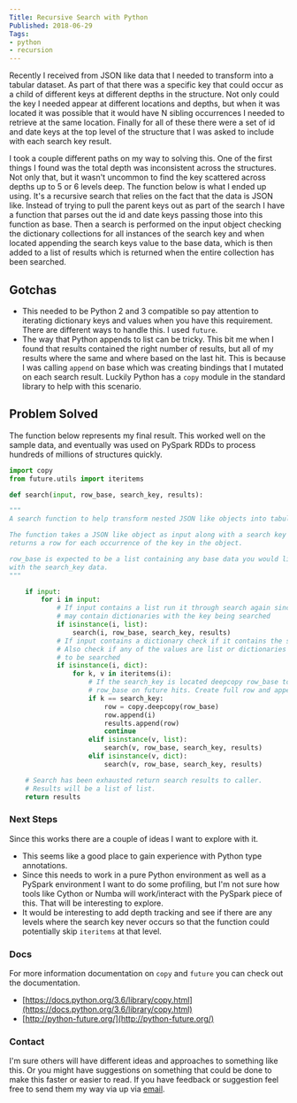 ```yaml
---
Title: Recursive Search with Python
Published: 2018-06-29
Tags:
- python
- recursion
---
```


Recently I received from JSON like data that I needed to transform into a
tabular dataset. As part of that there was a specific key that could occur as a
child of different keys at different depths in the structure. Not only could
the key I needed appear at different locations and depths, but when it was
located it was possible that it would have N sibling occurrences I needed to
retrieve at the same location. Finally for all of these there were a set of id
and date keys at the top level of the structure that I was asked to include
with each search key result.

I took a couple different paths on my way to solving this. One of the first
things I found was the total depth was inconsistent across the structures. Not
only that, but it wasn't uncommon to find the key scattered across depths up
to 5 or 6 levels deep. The function below is what I ended up using. It's a
recursive search that relies on the fact that the data is JSON like. Instead
of trying to pull the parent keys out as part of the search I have a function
that parses out the id and date keys passing those into this function as base.
Then a search is performed on the input object checking the dictionary
collections for all instances of the search key and when located appending the
search keys value to the base data, which is then added to a list of results
which is returned when the entire collection has been searched.

## Gotchas

- This needed to be Python 2 and 3 compatible so pay attention to iterating
 dictionary keys and values when you have this requirement. There are
 different ways to handle this. I used `future`.
- The way that Python appends to list can be tricky. This bit me when I found
 that results contained the right number of results, but all of my results
 where the same and where based on the last hit. This is because I was calling
 `append` on base which was creating bindings that I mutated on each search
 result. Luckily Python has a `copy` module in the standard library to help
 with this scenario.

## Problem Solved

The function below represents my final result. This worked well on the sample
data, and eventually was used on PySpark RDDs to process hundreds of millions
of structures quickly.

```python
import copy
from future.utils import iteritems

def search(input, row_base, search_key, results):

"""
A search function to help transform nested JSON like objects into tabular rows.

The function takes a JSON like object as input along with a search key and
returns a row for each occurrence of the key in the object.

row_base is expected to be a list containing any base data you would like associated
with the search_key data.
"""

    if input:
        for i in input:
            # If input contains a list run it through search again since it
            # may contain dictionaries with the key being searched
            if isinstance(i, list):
                search(i, row_base, search_key, results)
            # If input contains a dictionary check if it contains the search_key
            # Also check if any of the values are list or dictionaries that need
            # to be searched
            if isinstance(i, dict):
                for k, v in iteritems(i):
                    # If the search_key is located deepcopy row_base to prevent changing
                    # row_base on future hits. Create full row and append to results
                    if k == search_key:
                        row = copy.deepcopy(row_base)
                        row.append(i)
                        results.append(row)
                        continue
                    elif isinstance(v, list):
                        search(v, row_base, search_key, results)
                    elif isinstance(v, dict):
                        search(v, row_base, search_key, results)

    # Search has been exhausted return search results to caller.
    # Results will be a list of list.
    return results
```

### Next Steps

Since this works there are a couple of ideas I want to explore with it.

- This seems like a good place to gain experience with Python type annotations.
- Since this needs to work in a pure Python environment as well as a PySpark
 environment I want to do some profiling, but I'm not sure how tools like
 Cython or Numba will work/interact with the PySpark piece of this. That will
 be interesting to explore.
- It would be interesting to add depth tracking and see if there are any
 levels where the search key never occurs so that the function could
 potentially skip `iteritems` at that level.

### Docs

For more information documentation on `copy` and `future` you can
check out the documentation.

- [https://docs.python.org/3.6/library/copy.html](https://docs.python.org/3.6/library/copy.html)
- [http://python-future.org/](http://python-future.org/)

### Contact

I'm sure others will have different ideas and approaches to something like
this. Or you might have suggestions on something that could be done to make
this faster or easier to read. If you have feedback or suggestion feel free to
send them my way via up via [email](mailto:alexander@unexpextedeof.net).
